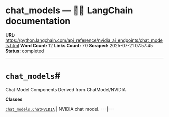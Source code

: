 # chat_models — 🦜🔗 LangChain  documentation

**URL:** https://python.langchain.com/api_reference/nvidia_ai_endpoints/chat_models.html
**Word Count:** 12
**Links Count:** 70
**Scraped:** 2025-07-21 07:57:45
**Status:** completed

---

# `chat_models`\#

Chat Model Components Derived from ChatModel/NVIDIA

**Classes**

[`chat_models.ChatNVIDIA`](https://python.langchain.com/api_reference/nvidia_ai_endpoints/chat_models/langchain_nvidia_ai_endpoints.chat_models.ChatNVIDIA.html#langchain_nvidia_ai_endpoints.chat_models.ChatNVIDIA "langchain_nvidia_ai_endpoints.chat_models.ChatNVIDIA") | NVIDIA chat model.   ---|---